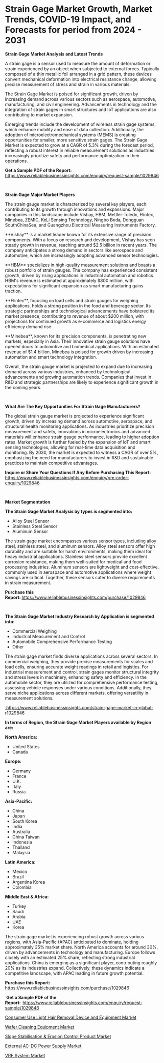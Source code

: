 <p><h1>Strain Gage Market Growth, Market Trends, COVID-19 Impact, and Forecasts for period from 2024 - 2031</h1></p><p><strong>Strain Gage Market Analysis and Latest Trends</strong></p>
<p><p>A strain gage is a sensor used to measure the amount of deformation or strain experienced by an object when subjected to external forces. Typically composed of a thin metallic foil arranged in a grid pattern, these devices convert mechanical deformation into electrical resistance change, allowing precise measurement of stress and strain in various materials. </p><p>The Strain Gage Market is poised for significant growth, driven by increasing demand across various sectors such as aerospace, automotive, manufacturing, and civil engineering. Advancements in technology and the integration of strain gages in smart structures and IoT applications are also contributing to market expansion. </p><p>Emerging trends include the development of wireless strain gage systems, which enhance mobility and ease of data collection. Additionally, the adoption of microelectromechanical systems (MEMS) is creating opportunities for smaller, more sensitive strain gages. The Strain Gage Market is expected to grow at a CAGR of 5.3% during the forecast period, reflecting a robust interest in reliable measurement solutions as industries increasingly prioritize safety and performance optimization in their operations.</p></p>
<p><strong>Get a Sample PDF of the Report:&nbsp;</strong> <a href="https://www.reliablebusinessinsights.com/enquiry/request-sample/1029846?utm_campaign=950&utm_medium=2&utm_source=Github&utm_content=ia&utm_term=03122024&utm_id=strain-gage">https://www.reliablebusinessinsights.com/enquiry/request-sample/1029846</a></p>
<p>&nbsp;</p>
<p><strong>Strain Gage Major Market Players</strong></p>
<p><p>The strain gauge market is characterized by several key players, each contributing to its growth through innovations and expansions. Major companies in this landscape include Vishay, HBM, Mettler-Toledo, Flintec, Minebea, ZEMIC, KeLi Sensing Technology, Ningbo Boda, Dongguan SouthChinaSea, and Guangzhou Electrical Measuring Instruments Factory.</p><p>**Vishay** is a market leader known for its extensive range of precision components. With a focus on research and development, Vishay has seen steady growth in revenue, reaching around $2.5 billion in recent years. The company anticipates a strong demand in sectors like aerospace and automotive, which are increasingly adopting advanced sensor technologies.</p><p>**HBM** specializes in high-quality measurement solutions and boasts a robust portfolio of strain gauges. The company has experienced consistent growth, driven by rising applications in industrial automation and robotics. HBM's revenue is estimated at approximately $800 million, with expectations for significant expansion as smart manufacturing gains traction.</p><p>**Flintec**, focusing on load cells and strain gauges for weighing applications, holds a strong position in the food and beverage sector. Its strategic partnerships and technological advancements have bolstered its market presence, contributing to revenue of about $200 million, with projections for continued growth as e-commerce and logistics energy efficiency demand rise.</p><p>**Minebea**, known for its precision components, is penetrating new markets, especially in Asia. Their innovative strain gauge solutions have opened doors to automotive and biomedical applications. With an estimated revenue of $1.4 billion, Minebea is poised for growth driven by increasing automation and smart technology integration.</p><p>Overall, the strain gauge market is projected to expand due to increasing demand across various industries, enhanced by technological advancements and growing automation trends. Companies that invest in R&D and strategic partnerships are likely to experience significant growth in the coming years.</p></p>
<p>&nbsp;</p>
<p><strong>What Are The Key Opportunities For Strain Gage Manufacturers?</strong></p>
<p><p>The global strain gauge market is projected to experience significant growth, driven by increasing demand across automotive, aerospace, and structural health monitoring applications. As industries prioritize precision measurement and safety, innovations in microelectronics and advanced materials will enhance strain gauge performance, leading to higher adoption rates. Market growth is further fueled by the expansion of IoT and smart sensing technologies, allowing for real-time data acquisition and monitoring. By 2030, the market is expected to witness a CAGR of over 5%, emphasizing the need for manufacturers to invest in R&D and sustainable practices to maintain competitive advantages.</p></p>
<p><strong>Inquire or Share Your Questions If Any Before Purchasing This Report:</strong> <a href="https://www.reliablebusinessinsights.com/enquiry/pre-order-enquiry/1029846?utm_campaign=950&utm_medium=2&utm_source=Github&utm_content=ia&utm_term=03122024&utm_id=strain-gage">https://www.reliablebusinessinsights.com/enquiry/pre-order-enquiry/1029846</a></p>
<p>&nbsp;</p>
<p><strong>Market Segmentation</strong></p>
<p><strong>The Strain Gage Market Analysis by types is segmented into:</strong></p>
<p><ul><li>Alloy Steel Sensor</li><li>Stainless Steel Sensor</li><li>Aluminum Sensor</li></ul></p>
<p><p>The strain gage market encompasses various sensor types, including alloy steel, stainless steel, and aluminum sensors. Alloy steel sensors offer high durability and are suitable for harsh environments, making them ideal for heavy industrial applications. Stainless steel sensors provide excellent corrosion resistance, making them well-suited for medical and food processing industries. Aluminum sensors are lightweight and cost-effective, commonly used in aerospace and automotive applications where weight savings are critical. Together, these sensors cater to diverse requirements in strain measurement.</p></p>
<p><strong>Purchase this Report:&nbsp;</strong><a href="https://www.reliablebusinessinsights.com/purchase/1029846?utm_campaign=950&utm_medium=2&utm_source=Github&utm_content=ia&utm_term=03122024&utm_id=strain-gage">https://www.reliablebusinessinsights.com/purchase/1029846</a></p>
<p>&nbsp;</p>
<p><strong>The Strain Gage Market Industry Research by Application is segmented into:</strong></p>
<p><ul><li>Commercial Weighing</li><li>Industrial Measurement and Control</li><li>Automobile Comprehensive Performance Testing</li><li>Other</li></ul></p>
<p><p>The strain gage market finds diverse applications across several sectors. In commercial weighing, they provide precise measurements for scales and load cells, ensuring accurate weight readings in retail and logistics. For industrial measurement and control, strain gages monitor structural integrity and stress levels in machinery, enhancing safety and efficiency. In the automobile sector, they are utilized for comprehensive performance testing, assessing vehicle responses under various conditions. Additionally, they serve niche applications across different markets, offering versatility in measurement solutions.</p></p>
<p><a href="https://www.reliablebusinessinsights.com/strain-gage-market-in-global-r1029846?utm_campaign=950&utm_medium=2&utm_source=Github&utm_content=ia&utm_term=03122024&utm_id=strain-gage">&nbsp;https://www.reliablebusinessinsights.com/strain-gage-market-in-global-r1029846</a></p>
<p><strong>In terms of Region, the Strain Gage Market Players available by Region are:</strong></p>
<p>
    <p> <strong> North America: </strong>
        <ul>
            <li>United States</li>
            <li>Canada</li>
        </ul>
        </p> 
    <p> <strong> Europe: </strong>
        <ul>
            <li>Germany</li>
            <li>France</li>
            <li>U.K.</li>
            <li>Italy</li>
            <li>Russia</li>
        </ul>
        </p> 
    <p> <strong> Asia-Pacific: </strong>
        <ul>
            <li>China</li>
            <li>Japan</li>
            <li>South Korea</li>
            <li>India</li>
            <li>Australia</li>
            <li>China Taiwan</li>
            <li>Indonesia</li>
            <li>Thailand</li>
            <li>Malaysia</li>
        </ul>
        </p> 
    <p> <strong> Latin America: </strong>
        <ul>
            <li>Mexico</li>
            <li>Brazil</li>
            <li>Argentina Korea</li>
            <li>Colombia</li>
        </ul>
        </p> 
    <p> <strong> Middle East & Africa: </strong>
        <ul>
            <li>Turkey</li>
            <li>Saudi</li>
            <li>Arabia</li>
            <li>UAE</li>
            <li>Korea</li>
        </ul>
    </p>
    </p>
<p><p>The strain gage market is experiencing robust growth across various regions, with Asia-Pacific (APAC) anticipated to dominate, holding approximately 35% market share. North America accounts for around 30%, driven by advancements in technology and manufacturing. Europe follows closely with an estimated 25% share, reflecting strong industrial applications. China is emerging as a significant player, contributing roughly 20% as its industries expand. Collectively, these dynamics indicate a competitive landscape, with APAC leading in future growth potential.</p></p>
<p><strong>Purchase this Report: </strong><a href="https://www.reliablebusinessinsights.com/purchase/1029846?utm_campaign=950&utm_medium=2&utm_source=Github&utm_content=ia&utm_term=03122024&utm_id=strain-gage">https://www.reliablebusinessinsights.com/purchase/1029846</a></p>
<p>&nbsp;<strong>Get a Sample PDF of the Report:&nbsp;&nbsp;</strong><a href="https://www.reliablebusinessinsights.com/enquiry/request-sample/1029846?utm_campaign=950&utm_medium=2&utm_source=Github&utm_content=ia&utm_term=03122024&utm_id=strain-gage">https://www.reliablebusinessinsights.com/enquiry/request-sample/1029846</a></p>
<p><strong></strong></p>
<p><p><a href="https://issuu.com/reportprime-2/docs/consumer-use-light-hair-removal-device-and-equipme?utm_campaign=950&utm_medium=2&utm_source=Github&utm_content=ia&utm_term=03122024&utm_id=strain-gage">Consumer Use Light Hair Removal Device and Equipment Market</a></p><p><a href="https://www.linkedin.com/pulse/wafer-cleaning-equipment-market-pulse-113-expansion-blueprint-x4c7e?utm_campaign=950&utm_medium=2&utm_source=Github&utm_content=ia&utm_term=03122024&utm_id=strain-gage">Wafer Cleaning Equipment Market</a></p><p><a href="https://github.com/OlenFleming68/Market-Research-Report-List-1/blob/main/slope-stabilisation-erosion-control-product-market.md?utm_campaign=950&utm_medium=2&utm_source=Github&utm_content=ia&utm_term=03122024&utm_id=strain-gage">Slope Stabilisation & Erosion Control Product Market</a></p><p><a href="https://github.com/lindaopodray/Market-Research-Report-List-1/blob/main/external-ac-dc-power-supply-market.md?utm_campaign=950&utm_medium=2&utm_source=Github&utm_content=ia&utm_term=03122024&utm_id=strain-gage">External AC-DC Power Supply Market</a></p><p><a href="https://www.linkedin.com/pulse/navigating-global-vrf-system-market-from-trends-strategy-moise?utm_campaign=950&utm_medium=2&utm_source=Github&utm_content=ia&utm_term=03122024&utm_id=strain-gage">VRF System Market</a></p></p>